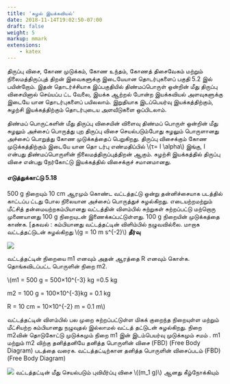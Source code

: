 ```yaml
---
title: 'சுழல் இயக்கவியல்'
date: 2018-11-14T19:02:50-07:00
draft: false
weight: 5
markup: mmark
extensions:
    - katex
---
```



திருப்பு விசை, கோண முடுக்கம், கோண உந்தம்,
கோணத் திசைவேகம் மற்றும் நிலைமத்திருப்புத்
திறன் இவைகளுக்கு இடையேயான தொடர்புகளைப்
பகுதி 5.2 இல் பயின்றோம். இதன் தொடர்ச்சியாக
இப்பகுதியில் திண்மப்பொருள் ஒன்றின் மீது திருப்பு
விசையினால் செய்யப்ப ட்ட வேலை, இயக்க ஆற்றல்
போன்ற இயக்கவியல் அளவுகளுக்கு இடையே யான
தொடர்புகளைப் பயிலலாம். இறுதியாக இடப்பெயர்வு
இயக்கத்திற்கும், சுழற்சி இயக்கத்திற்கும்
தொடர்புடைய அளவீடுகளை ஒப்பிடலாம்.

திண்மப் பொருட்களின் மீது
திருப்பு விசையின் விளைவு
திண்மப் பொருள் ஒன்றின் மீது சுழலும் அச்சைப்
பொருத்து புற திருப்பு விசை செயல்படும்போது
சுழலும் பொருளானது அச்சைப் பொறுத்து கோண
முடுக்கத்தைப் பெறுகிறது. திருப்பு விசைக்கும் கோண
முடுக்கத்திற்கும் இடையே யான தொ டர்பு எண்மதிப்பில்
   \\(τ= I \alpha\\)
இங்கு, I என்பது திண்மப்பொருளின்
நிலைமத்திருப்புத்திறன் ஆகும். சுழற்சி இயக்கத்தில்
திருப்பு விசை என்பது நேர்கோட்டு இயக்கத்தில்
விசைக்குச் சமானமானது.

#### எடுத்துக்காட்டு 5.18
500 g நிறையும் 10 cm ஆரமும் கொண்ட வட்டத்தட்டு
ஒன்று தன்னிச்சையாக படத்தில் காட்டப்ப ட்டது
போல நிலையான அச்சைப் பொருத்துச் சுழல்கிறது.
எடையற்றமற்றும் மீட்சித் தன்மையற்றகம்பியானது
வட்டத்தின் விளம்பில் சுற்றுகள் சுற்றப்பட்டு
மற்றொரு முணையானது 100 g நிறையுடன்
இணைக்கப்பட்டுள்ளது. 100 g நிறையின்
முடுக்கத்தை காண்க. [தகவல் : கம்பியானது
வட்டத்தட்டின் விளிம்பில் நழுவவில்லை. மாறாக
வட்டத்தட்டுடன் சுழல்கிறது \\(g = 10 m s^{-2}\\)
**தீர்வு**

![](/books/physics/part-1/unit-5/5.49.png "")

வட்டத்தட்டின் நிறையை m1 எனவும் அதன்
ஆரத்தை R எனவும் கொள்க. தொங்கவிடப்பட்ட
பொருளின் நிறை m2.

\\(m1 = 500 g = 500×10^{-3} kg =0.5 kg

m2 = 100 g = 100×10^{-3}kg = 0.1 kg

R = 10 cm = 10×10^{-2} m = 0.1 m\\)

வட்டத்தட்டின் விளம்பில் பல முறை சுற்றப்பட்டுள்ள
மிகக் குறைந்த நிறையுள்ள மற்றும் மீட்சியற்ற
கம்பியானது நழுவுதல் இல்லாமல் வட்டத் தட்டுடன்
சுழல்கிறது. நிறை m2வின் தொடுகோட்டு முடுக்கமும்
நிறை m1 இன் இடம்பெயர்வு முடுக்கமும் சமம் . m1
மற்றும் m2 விற்கு தனித்தனியே தனித்த பொருளின்
விசை (FBD) (Free Body Diagram) படத்தை வரைக.
வட்டத்தட்டிற்கான தனித்த பொருளின் விசைப்படம்
(FBD) (Free Body Diagram)

![](/books/physics/part-1/unit-5/5.50.png "")
வட்டத்தட்டின் மீது செயல்படும் புவியீர்ப்பு
விசை \\((m_1 g)\\) ஆனது கீழ்நோக்கியும்